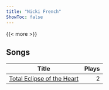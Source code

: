```yaml
---
title: "Nicki French"
ShowToc: false
---
```


{{< more >}}

## Songs
Title | Plays 
----- | -----: 
[Total Eclipse of the Heart](/songs/total-eclipse-of-the-heart) | 2


